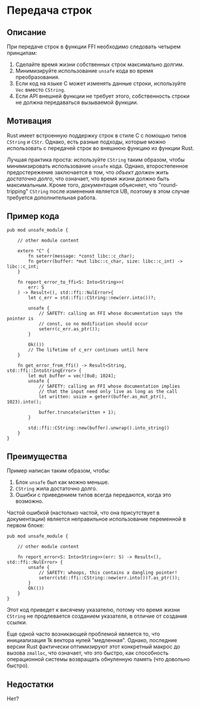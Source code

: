 # Передача строк

## Описание

При передаче строк в функции FFI необходимо следовать четырем принципам:

1. Сделайте время жизни собственных строк максимально долгим.
2. Минимизируйте использование `unsafe` кода во время преобразования.
3. Если код на языке C может изменять данные строки, используйте `Vec` вместо `CString`.
4. Если API внешней функции не требует этого, собственность строки не должна передаваться вызываемой функции.

## Мотивация

Rust имеет встроенную поддержку строк в стиле C с помощью типов `CString` и `CStr`. Однако, есть разные подходы, которые можно использовать с передачей строк во внешнюю функцию из функции Rust.

Лучшая практика проста: используйте `CString` таким образом, чтобы минимизировать использование `unsafe` кода. Однако, второстепенное предостережение заключается в том, что _объект должен жить достаточно долго_, что означает, что время жизни должно быть максимальным. Кроме того, документация объясняет, что "round-tripping" `CString` после изменения является UB, поэтому в этом случае требуется дополнительная работа.

## Пример кода

```rust,ignore
pub mod unsafe_module {

    // other module content

    extern "C" {
        fn seterr(message: *const libc::c_char);
        fn geterr(buffer: *mut libc::c_char, size: libc::c_int) -> libc::c_int;
    }

    fn report_error_to_ffi<S: Into<String>>(
        err: S
    ) -> Result<(), std::ffi::NulError>{
        let c_err = std::ffi::CString::new(err.into())?;

        unsafe {
            // SAFETY: calling an FFI whose documentation says the pointer is
            // const, so no modification should occur
            seterr(c_err.as_ptr());
        }

        Ok(())
        // The lifetime of c_err continues until here
    }

    fn get_error_from_ffi() -> Result<String, std::ffi::IntoStringError> {
        let mut buffer = vec![0u8; 1024];
        unsafe {
            // SAFETY: calling an FFI whose documentation implies
            // that the input need only live as long as the call
            let written: usize = geterr(buffer.as_mut_ptr(), 1023).into();

            buffer.truncate(written + 1);
        }

        std::ffi::CString::new(buffer).unwrap().into_string()
    }
}
```

## Преимущества

Пример написан таким образом, чтобы:

1. Блок `unsafe` был как можно меньше.
2. `CString` жила достаточно долго.
3. Ошибки с приведением типов всегда передаются, когда это возможно.

Частой ошибкой (настолько частой, что она присутствует в документации) является неправильное использование переменной в первом блоке:

```rust,ignore
pub mod unsafe_module {

    // other module content

    fn report_error<S: Into<String>>(err: S) -> Result<(), std::ffi::NulError> {
        unsafe {
            // SAFETY: whoops, this contains a dangling pointer!
            seterr(std::ffi::CString::new(err.into())?.as_ptr());
        }
        Ok(())
    }
}
```

Этот код приведет к висячему указателю, потому что время жизни `CString` не продлевается созданием указателя, в отличие от создания ссылки.

Еще одной часто возникающей проблемой является то, что инициализация 1k вектора нулей "медленная". Однако, последние версии Rust фактически оптимизируют этот конкретный макрос до вызова `zmalloc`, что означает, что это быстро, как способность операционной системы возвращать обнуленную память (что довольно быстро).

## Недостатки

Нет?